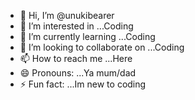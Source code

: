 - 👋 Hi, I’m @unukibearer
- 👀 I’m interested in ...Coding
- 🌱 I’m currently learning ...Coding
- 💞️ I’m looking to collaborate on ...Coding
- 📫 How to reach me ...Here
- 😄 Pronouns: ...Ya mum/dad
- ⚡ Fun fact: ...Im new to coding

<!---
unukibearer/unukibearer is a ✨ special ✨ repository because its `README.md` (this file) appears on your GitHub profile.
You can click the Preview link to take a look at your changes.
--->
